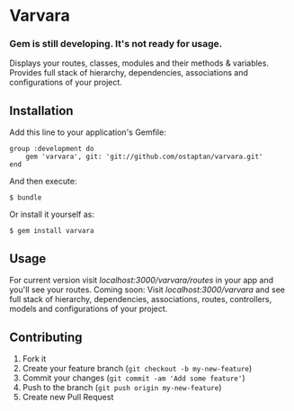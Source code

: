 # Varvara

### Gem is still developing. It's not ready for usage.

Displays your routes, classes, modules and their methods & variables. Provides full stack of hierarchy, dependencies, associations and configurations of your project.

## Installation

Add this line to your application's Gemfile:

	group :development do
    	gem 'varvara', git: 'git://github.com/ostaptan/varvara.git'
	end	

And then execute:

    $ bundle

Or install it yourself as:

    $ gem install varvara

## Usage

For current version visit *localhost:3000/varvara/routes* in your app and you'll see your routes. Coming soon:
Visit *localhost:3000/varvara* and see full stack of hierarchy, dependencies, associations, routes, controllers, models and configurations of your project.	

## Contributing

1. Fork it
2. Create your feature branch (`git checkout -b my-new-feature`)
3. Commit your changes (`git commit -am 'Add some feature'`)
4. Push to the branch (`git push origin my-new-feature`)
5. Create new Pull Request

